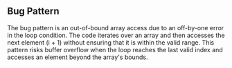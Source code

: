 ## Bug Pattern

The bug pattern is an out-of-bound array access due to an off-by-one error in the loop condition. The code iterates over an array and then accesses the next element (i + 1) without ensuring that it is within the valid range. This pattern risks buffer overflow when the loop reaches the last valid index and accesses an element beyond the array's bounds.
